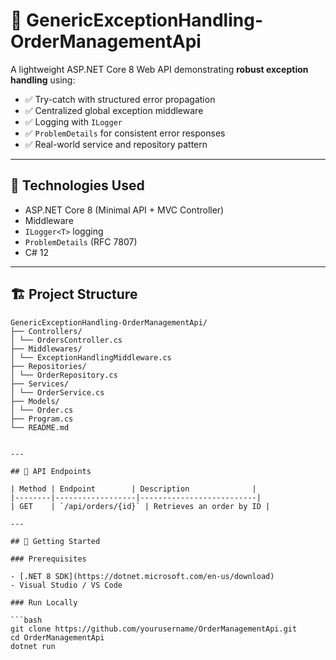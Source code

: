 # 🧾 GenericExceptionHandling-OrderManagementApi

A lightweight ASP.NET Core 8 Web API demonstrating **robust exception handling** using:

- ✅ Try-catch with structured error propagation
- ✅ Centralized global exception middleware
- ✅ Logging with `ILogger`
- ✅ `ProblemDetails` for consistent error responses
- ✅ Real-world service and repository pattern

---

## 🧰 Technologies Used

- ASP.NET Core 8 (Minimal API + MVC Controller)
- Middleware
- `ILogger<T>` logging
- `ProblemDetails` (RFC 7807)
- C# 12

---
## 🏗️ Project Structure

```plaintext
GenericExceptionHandling-OrderManagementApi/
├── Controllers/
│ └── OrdersController.cs
├── Middlewares/
│ └── ExceptionHandlingMiddleware.cs
├── Repositories/
│ └── OrderRepository.cs
├── Services/
│ └── OrderService.cs
├── Models/
│ └── Order.cs
├── Program.cs
└── README.md


---

## 🔄 API Endpoints

| Method | Endpoint        | Description              |
|--------|------------------|--------------------------|
| GET    | `/api/orders/{id}` | Retrieves an order by ID |

---

## 🚀 Getting Started

### Prerequisites

- [.NET 8 SDK](https://dotnet.microsoft.com/en-us/download)
- Visual Studio / VS Code

### Run Locally

```bash
git clone https://github.com/yourusername/OrderManagementApi.git
cd OrderManagementApi
dotnet run


